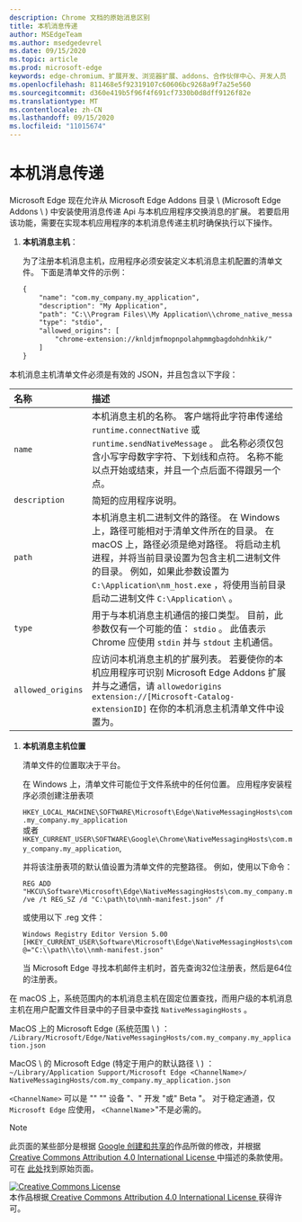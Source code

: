 ```yaml
---
description: Chrome 文档的原始消息区别
title: 本机消息传递
author: MSEdgeTeam
ms.author: msedgedevrel
ms.date: 09/15/2020
ms.topic: article
ms.prod: microsoft-edge
keywords: edge-chromium、扩展开发、浏览器扩展、addons、合作伙伴中心、开发人员
ms.openlocfilehash: 811468e5f92319107c60606bc9268a9f7a25e560
ms.sourcegitcommit: d360e419b5f96f4f691cf7330b0d8dff9126f82e
ms.translationtype: MT
ms.contentlocale: zh-CN
ms.lasthandoff: 09/15/2020
ms.locfileid: "11015674"
---
```

# 本机消息传递  

Microsoft Edge 现在允许从 Microsoft Edge Addons 目录 \ (Microsoft Edge Addons \ ) 中安装使用消息传递 Api 与本机应用程序交换消息的扩展。  若要启用该功能，需要在实现本机应用程序的本机消息传递主机时确保执行以下操作。  

<!--
 > [!NOTE]
> Native messaging is currently not supported on macOS and Linux version of Microsoft Edge.  This feature support is planned to be implemented soon.  -->  

1.  **本机消息主机**：  
    
    为了注册本机消息主机，应用程序必须安装定义本机消息主机配置的清单文件。  下面是清单文件的示例：  
    
    ```xml
    {
        "name": "com.my_company.my_application",
        "description": "My Application",
        "path": "C:\\Program Files\\My Application\\chrome_native_messaging_host.exe",
        "type": "stdio",
        "allowed_origins": [
            "chrome-extension://knldjmfmopnpolahpmmgbagdohdnhkik/"
        ]
    }
    ```  
    
本机消息主机清单文件必须是有效的 JSON，并且包含以下字段：  

| 名称 | 描述 |  
|:--- |:--- |  
| `name` | 本机消息主机的名称。 客户端将此字符串传递给 `runtime.connectNative` 或 `runtime.sendNativeMessage` 。  此名称必须仅包含小写字母数字字符、下划线和点符。  名称不能以点开始或结束，并且一个点后面不得跟另一个点。 |  
| `description` | 简短的应用程序说明。 |  
| `path` | 本机消息主机二进制文件的路径。  在 Windows 上，路径可能相对于清单文件所在的目录。  在 macOS 上，路径必须是绝对路径。  将启动主机进程，并将当前目录设置为包含主机二进制文件的目录。 例如，如果此参数设置为 `C:\Application\nm_host.exe` ，将使用当前目录启动二进制文件 `C:\Application\` 。 |  
| `type` | 用于与本机消息主机通信的接口类型。  目前，此参数仅有一个可能的值： `stdio` 。  此值表示 Chrome 应使用 `stdin` 并与 `stdout` 主机通信。 |  
| `allowed_origins` |  应访问本机消息主机的扩展列表。  若要使你的本机应用程序可识别 Microsoft Edge Addons 扩展并与之通信，请 `allowedorigins` `extension://[Microsoft-Catalog-extensionID]` 在你的本机消息主机清单文件中设置为。 |  

1.  **本机消息主机位置**  
    
    清单文件的位置取决于平台。  
    
    在 Windows 上，清单文件可能位于文件系统中的任何位置。  应用程序安装程序必须创建注册表项  
    
    `HKEY_LOCAL_MACHINE\SOFTWARE\Microsoft\Edge\NativeMessagingHosts\com.my_company.my_application`  
    或者  
    `HKEY_CURRENT_USER\SOFTWARE\Google\Chrome\NativeMessagingHosts\com.my_company.my_application`,  
    
    并将该注册表项的默认值设置为清单文件的完整路径。  例如，使用以下命令：  
    
    ```shell
    REG ADD "HKCU\Software\Microsoft\Edge\NativeMessagingHosts\com.my_company.my_application" /ve /t REG_SZ /d "C:\path\to\nmh-manifest.json" /f
    ```  
    
    或使用以下 .reg 文件：  
    
    ```shell
    Windows Registry Editor Version 5.00
    [HKEY_CURRENT_USER\Software\Microsoft\Edge\NativeMessagingHosts\com.my_company.my_application]
    @="C:\\path\\to\\nmh-manifest.json"
    ```  
    
    当 Microsoft Edge 寻找本机邮件主机时，首先查询32位注册表，然后是64位的注册表。  

在 macOS 上，系统范围内的本机消息主机在固定位置查找，而用户级的本机消息主机在用户配置文件目录中的子目录中查找 `NativeMessagingHosts` 。  

MacOS 上的 Microsoft Edge (系统范围 \ ) ：  
`/Library/Microsoft/Edge/NativeMessagingHosts/com.my_company.my_application.json`  

MacOS \ 的 Microsoft Edge (特定于用户的默认路径 \ ) ：  
`~/Library/Application Support/Microsoft Edge <ChannelName>/ NativeMessagingHosts/com.my_company.my_application.json`  

`<ChannelName>` 可以是 "" "" 设备 "、" 开发 "或" Beta "。 对于稳定通道，仅 `Microsoft Edge` 应使用， `<ChannelName`>"不是必需的。

<!-- image links -->  

<!-- links -->  

> [!NOTE]
> 此页面的某些部分是根据 [Google 创建和共享的][GoogleSitePolicies]作品所做的修改，并根据[ Creative Commons Attribution 4.0 International License ][CCA4IL]中描述的条款使用。  
> 可在 [此处](https://developer.chrome.com/extensions/nativeMessaging)找到原始页面。  

[![Creative Commons License][CCby4Image]][CCA4IL]  
本作品根据[ Creative Commons Attribution 4.0 International License ][CCA4IL]获得许可。  

[CCA4IL]: https://creativecommons.org/licenses/by/4.0  
[CCby4Image]: https://i.creativecommons.org/l/by/4.0/88x31.png  
[GoogleSitePolicies]: https://developers.google.com/terms/site-policies
